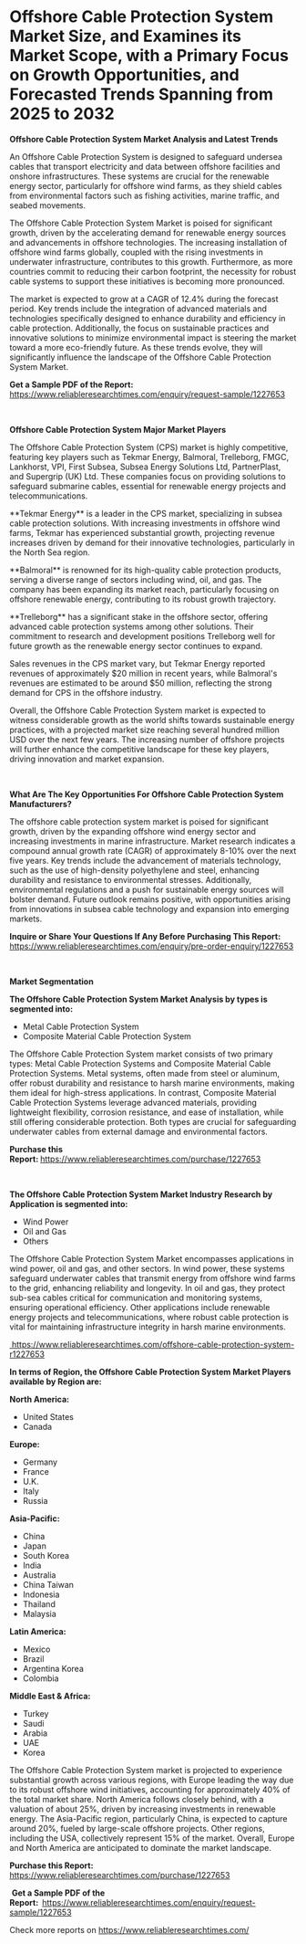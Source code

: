 <p><h1>Offshore Cable Protection System Market Size, and Examines its Market Scope, with a Primary Focus on Growth Opportunities, and Forecasted Trends Spanning from 2025 to 2032</h1></p><p><strong>Offshore Cable Protection System Market Analysis and Latest Trends</strong></p>
<p><p>An Offshore Cable Protection System is designed to safeguard undersea cables that transport electricity and data between offshore facilities and onshore infrastructures. These systems are crucial for the renewable energy sector, particularly for offshore wind farms, as they shield cables from environmental factors such as fishing activities, marine traffic, and seabed movements.</p><p>The Offshore Cable Protection System Market is poised for significant growth, driven by the accelerating demand for renewable energy sources and advancements in offshore technologies. The increasing installation of offshore wind farms globally, coupled with the rising investments in underwater infrastructure, contributes to this growth. Furthermore, as more countries commit to reducing their carbon footprint, the necessity for robust cable systems to support these initiatives is becoming more pronounced.</p><p>The market is expected to grow at a CAGR of 12.4% during the forecast period. Key trends include the integration of advanced materials and technologies specifically designed to enhance durability and efficiency in cable protection. Additionally, the focus on sustainable practices and innovative solutions to minimize environmental impact is steering the market toward a more eco-friendly future. As these trends evolve, they will significantly influence the landscape of the Offshore Cable Protection System Market.</p></p>
<p><strong>Get a Sample PDF of the Report:&nbsp;</strong> <a href="https://www.reliableresearchtimes.com/enquiry/request-sample/1227653?utm_campaign=2393&utm_medium=2&utm_source=Github&utm_content=ia&utm_term=14022025&utm_id=offshore-cable-protection-system">https://www.reliableresearchtimes.com/enquiry/request-sample/1227653</a></p>
<p>&nbsp;</p>
<p><strong>Offshore Cable Protection System Major Market Players</strong></p>
<p><p>The Offshore Cable Protection System (CPS) market is highly competitive, featuring key players such as Tekmar Energy, Balmoral, Trelleborg, FMGC, Lankhorst, VPI, First Subsea, Subsea Energy Solutions Ltd, PartnerPlast, and Supergrip (UK) Ltd. These companies focus on providing solutions to safeguard submarine cables, essential for renewable energy projects and telecommunications.</p><p>**Tekmar Energy** is a leader in the CPS market, specializing in subsea cable protection solutions. With increasing investments in offshore wind farms, Tekmar has experienced substantial growth, projecting revenue increases driven by demand for their innovative technologies, particularly in the North Sea region.</p><p>**Balmoral** is renowned for its high-quality cable protection products, serving a diverse range of sectors including wind, oil, and gas. The company has been expanding its market reach, particularly focusing on offshore renewable energy, contributing to its robust growth trajectory. </p><p>**Trelleborg** has a significant stake in the offshore sector, offering advanced cable protection systems among other solutions. Their commitment to research and development positions Trelleborg well for future growth as the renewable energy sector continues to expand. </p><p>Sales revenues in the CPS market vary, but Tekmar Energy reported revenues of approximately $20 million in recent years, while Balmoral's revenues are estimated to be around $50 million, reflecting the strong demand for CPS in the offshore industry. </p><p>Overall, the Offshore Cable Protection System market is expected to witness considerable growth as the world shifts towards sustainable energy practices, with a projected market size reaching several hundred million USD over the next few years. The increasing number of offshore projects will further enhance the competitive landscape for these key players, driving innovation and market expansion.</p></p>
<p>&nbsp;</p>
<p><strong>What Are The Key Opportunities For Offshore Cable Protection System Manufacturers?</strong></p>
<p><p>The offshore cable protection system market is poised for significant growth, driven by the expanding offshore wind energy sector and increasing investments in marine infrastructure. Market research indicates a compound annual growth rate (CAGR) of approximately 8-10% over the next five years. Key trends include the advancement of materials technology, such as the use of high-density polyethylene and steel, enhancing durability and resistance to environmental stresses. Additionally, environmental regulations and a push for sustainable energy sources will bolster demand. Future outlook remains positive, with opportunities arising from innovations in subsea cable technology and expansion into emerging markets.</p></p>
<p><strong>Inquire or Share Your Questions If Any Before Purchasing This Report:</strong> <a href="https://www.reliableresearchtimes.com/enquiry/pre-order-enquiry/1227653?utm_campaign=2393&utm_medium=2&utm_source=Github&utm_content=ia&utm_term=14022025&utm_id=offshore-cable-protection-system">https://www.reliableresearchtimes.com/enquiry/pre-order-enquiry/1227653</a></p>
<p>&nbsp;</p>
<p><strong>Market Segmentation</strong></p>
<p><strong>The Offshore Cable Protection System Market Analysis by types is segmented into:</strong></p>
<p><ul><li>Metal Cable Protection System</li><li>Composite Material Cable Protection System</li></ul></p>
<p><p>The Offshore Cable Protection System market consists of two primary types: Metal Cable Protection Systems and Composite Material Cable Protection Systems. Metal systems, often made from steel or aluminum, offer robust durability and resistance to harsh marine environments, making them ideal for high-stress applications. In contrast, Composite Material Cable Protection Systems leverage advanced materials, providing lightweight flexibility, corrosion resistance, and ease of installation, while still offering considerable protection. Both types are crucial for safeguarding underwater cables from external damage and environmental factors.</p></p>
<p><strong>Purchase this Report:&nbsp;</strong><a href="https://www.reliableresearchtimes.com/purchase/1227653?utm_campaign=2393&utm_medium=2&utm_source=Github&utm_content=ia&utm_term=14022025&utm_id=offshore-cable-protection-system">https://www.reliableresearchtimes.com/purchase/1227653</a></p>
<p>&nbsp;</p>
<p><strong>The Offshore Cable Protection System Market Industry Research by Application is segmented into:</strong></p>
<p><ul><li>Wind Power</li><li>Oil and Gas</li><li>Others</li></ul></p>
<p><p>The Offshore Cable Protection System Market encompasses applications in wind power, oil and gas, and other sectors. In wind power, these systems safeguard underwater cables that transmit energy from offshore wind farms to the grid, enhancing reliability and longevity. In oil and gas, they protect sub-sea cables critical for communication and monitoring systems, ensuring operational efficiency. Other applications include renewable energy projects and telecommunications, where robust cable protection is vital for maintaining infrastructure integrity in harsh marine environments.</p></p>
<p><a href="https://www.reliableresearchtimes.com/offshore-cable-protection-system-r1227653?utm_campaign=2393&utm_medium=2&utm_source=Github&utm_content=ia&utm_term=14022025&utm_id=offshore-cable-protection-system">&nbsp;https://www.reliableresearchtimes.com/offshore-cable-protection-system-r1227653</a></p>
<p><strong>In terms of Region, the Offshore Cable Protection System Market Players available by Region are:</strong></p>
<p>
    <p> <strong> North America: </strong>
        <ul>
            <li>United States</li>
            <li>Canada</li>
        </ul>
        </p> 
    <p> <strong> Europe: </strong>
        <ul>
            <li>Germany</li>
            <li>France</li>
            <li>U.K.</li>
            <li>Italy</li>
            <li>Russia</li>
        </ul>
        </p> 
    <p> <strong> Asia-Pacific: </strong>
        <ul>
            <li>China</li>
            <li>Japan</li>
            <li>South Korea</li>
            <li>India</li>
            <li>Australia</li>
            <li>China Taiwan</li>
            <li>Indonesia</li>
            <li>Thailand</li>
            <li>Malaysia</li>
        </ul>
        </p> 
    <p> <strong> Latin America: </strong>
        <ul>
            <li>Mexico</li>
            <li>Brazil</li>
            <li>Argentina Korea</li>
            <li>Colombia</li>
        </ul>
        </p> 
    <p> <strong> Middle East & Africa: </strong>
        <ul>
            <li>Turkey</li>
            <li>Saudi</li>
            <li>Arabia</li>
            <li>UAE</li>
            <li>Korea</li>
        </ul>
    </p>
    </p>
<p><p>The Offshore Cable Protection System market is projected to experience substantial growth across various regions, with Europe leading the way due to its robust offshore wind initiatives, accounting for approximately 40% of the total market share. North America follows closely behind, with a valuation of about 25%, driven by increasing investments in renewable energy. The Asia-Pacific region, particularly China, is expected to capture around 20%, fueled by large-scale offshore projects. Other regions, including the USA, collectively represent 15% of the market. Overall, Europe and North America are anticipated to dominate the market landscape.</p></p>
<p><strong>Purchase this Report: </strong><a href="https://www.reliableresearchtimes.com/purchase/1227653?utm_campaign=2393&utm_medium=2&utm_source=Github&utm_content=ia&utm_term=14022025&utm_id=offshore-cable-protection-system">https://www.reliableresearchtimes.com/purchase/1227653</a></p>
<p>&nbsp;<strong>Get a Sample PDF of the Report:&nbsp;&nbsp;</strong><a href="https://www.reliableresearchtimes.com/enquiry/request-sample/1227653?utm_campaign=2393&utm_medium=2&utm_source=Github&utm_content=ia&utm_term=14022025&utm_id=offshore-cable-protection-system">https://www.reliableresearchtimes.com/enquiry/request-sample/1227653</a></p>
<p><strong></strong></p>
<p>Check more reports on <a href="https://www.reliableresearchtimes.com/?utm_campaign=2393&utm_medium=2&utm_source=Github&utm_content=ia&utm_term=14022025&utm_id=offshore-cable-protection-system">https://www.reliableresearchtimes.com/</a></p>